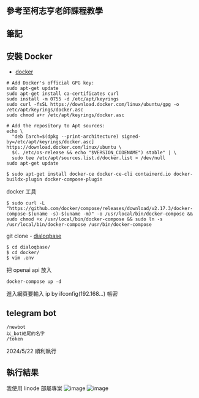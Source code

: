 ## 參考至柯志亨老師課程教學

## 筆記
## 安裝 Docker
- [docker](https://docs.docker.com/engine/install/ubuntu/)
```
# Add Docker's official GPG key:
sudo apt-get update
sudo apt-get install ca-certificates curl
sudo install -m 0755 -d /etc/apt/keyrings
sudo curl -fsSL https://download.docker.com/linux/ubuntu/gpg -o /etc/apt/keyrings/docker.asc
sudo chmod a+r /etc/apt/keyrings/docker.asc

# Add the repository to Apt sources:
echo \
  "deb [arch=$(dpkg --print-architecture) signed-by=/etc/apt/keyrings/docker.asc] https://download.docker.com/linux/ubuntu \
  $(. /etc/os-release && echo "$VERSION_CODENAME") stable" | \
  sudo tee /etc/apt/sources.list.d/docker.list > /dev/null
sudo apt-get update
```

```
$ sudo apt-get install docker-ce docker-ce-cli containerd.io docker-buildx-plugin docker-compose-plugin
```

docker 工具
```
$ sudo curl -L "https://github.com/docker/compose/releases/download/v2.17.3/docker-compose-$(uname -s)-$(uname -m)" -o /usr/local/bin/docker-compose && sudo chmod +x /usr/local/bin/docker-compose && sudo ln -s /usr/local/bin/docker-compose /usr/bin/docker-compose
```

git clone - [dialoqbase](https://github.com/n4ze3m/dialoqbase)

```
$ cd dialoqbase/
$ cd docker/
$ vim .env
```
把 openai api 放入

```
docker-compose up -d
```

進入網頁要輸入 ip by ifconfig(192.168...)
帳密 

## telegram bot
```
/newbot
以_bot結尾的名字
/token
```

2024/5/22 順利執行

## 執行結果
我使用 linode 部屬專案
![image](https://github.com/patrick0516/ai_report/assets/109636871/112a33de-8fe2-4911-8753-c31be489d1ca)
![image](https://github.com/patrick0516/ai_report/assets/109636871/41c7a110-8b5f-481f-943c-33a57cac2b22)

